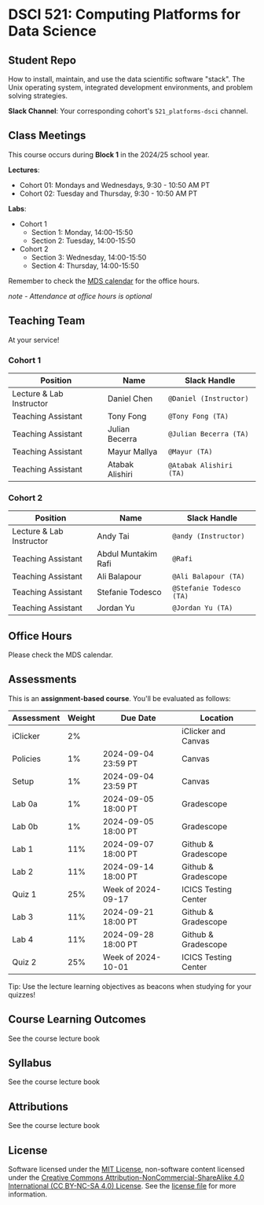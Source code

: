 # DSCI 521: Computing Platforms for Data Science
## Student Repo

How to install, maintain, and use the data scientific software "stack".
The Unix operating system, integrated development environments, and problem solving strategies.

__Slack Channel__: Your corresponding cohort's `521_platforms-dsci` channel.

## Class Meetings

This course occurs during __Block 1__ in the 2024/25 school year.

__Lectures__:

- Cohort 01: Mondays and Wednesdays, 9:30 - 10:50 AM PT
- Cohort 02: Tuesday and Thursday, 9:30 - 10:50 AM PT

__Labs__:

- Cohort 1
    - Section 1: Monday, 14:00-15:50
    - Section 2: Tuesday, 14:00-15:50
- Cohort 2
    - Section 3: Wednesday, 14:00-15:50
    - Section 4: Thursday, 14:00-15:50


Remember to check the [MDS calendar](https://ubc-mds.github.io/calendar/) for the office hours.

*note - Attendance at office hours is optional*



## Teaching Team

At your service!

### Cohort 1

| Position                 | Name            | Slack Handle            |
|--------------------------|-----------------|-------------------------|
| Lecture & Lab Instructor | Daniel Chen     | `@Daniel (Instructor)`  |
| Teaching Assistant       | Tony Fong       | `@Tony Fong (TA)`       |
| Teaching Assistant       | Julian Becerra  | `@Julian Becerra (TA)`  |
| Teaching Assistant       | Mayur Mallya    | `@Mayur (TA)`           |
| Teaching Assistant       | Atabak Alishiri | `@Atabak Alishiri (TA)` |

### Cohort 2

| Position                 | Name                | Slack Handle             |
|--------------------------|---------------------|--------------------------|
| Lecture & Lab Instructor | Andy Tai            | `@andy (Instructor)`     |
| Teaching Assistant       | Abdul Muntakim Rafi | `@Rafi`                  |
| Teaching Assistant       | Ali Balapour        | `@Ali Balapour (TA)`     |
| Teaching Assistant       | Stefanie Todesco    | `@Stefanie Todesco (TA)` |
| Teaching Assistant       | Jordan Yu           | `@Jordan Yu (TA)`        |

## Office Hours

Please check the MDS calendar.

## Assessments

This is an __assignment-based course__. You'll be evaluated as follows:


| Assessment | Weight | Due Date            | Location             |
|------------|--------|---------------------|----------------------|
| iClicker   | 2%     |                     | iClicker and Canvas  |
| Policies   | 1%     | 2024-09-04 23:59 PT | Canvas               |
| Setup      | 1%     | 2024-09-04 23:59 PT | Canvas               |
| Lab 0a     | 1%     | 2024-09-05 18:00 PT | Gradescope           |
| Lab 0b     | 1%     | 2024-09-05 18:00 PT | Gradescope           |
| Lab 1      | 11%    | 2024-09-07 18:00 PT | Github & Gradescope  |
| Lab 2      | 11%    | 2024-09-14 18:00 PT | Github & Gradescope  |
| Quiz 1     | 25%    | Week of 2024-09-17  | ICICS Testing Center |
| Lab 3      | 11%    | 2024-09-21 18:00 PT | Github & Gradescope  |
| Lab 4      | 11%    | 2024-09-28 18:00 PT | Github & Gradescope  |
| Quiz 2     | 25%    | Week of 2024-10-01  | ICICS Testing Center |




Tip: Use the lecture learning objectives as beacons when studying for your quizzes!

## Course Learning Outcomes

See the course lecture book

## Syllabus

See the course lecture book

## Attributions

See the course lecture book

## License

Software licensed under the
[MIT License](https://spdx.org/licenses/MIT.html),
non-software content licensed under the
[Creative Commons Attribution-NonCommercial-ShareAlike 4.0 International (CC BY-NC-SA 4.0) License](https://creativecommons.org/licenses/by-nc-sa/4.0/).
See the [license file](LICENSE.md) for more information.
